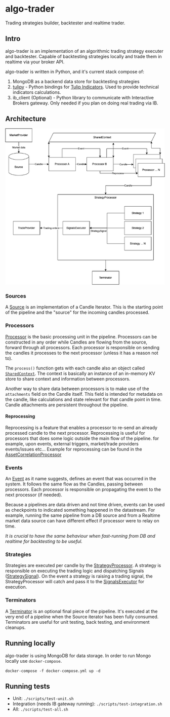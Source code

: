 # algo-trader 
Trading strategies builder, backtester and realtime trader.

## Intro
algo-trader is an implementation of an algorithmic trading strategy executer and backtester.
Capable of backtesting strategies locally and trade them in realtime via your broker API.

algo-trader is written in Python, and it's current stack compose of:
1. MongoDB as a backend data store for backtesting strategies
2. [tulipy](https://github.com/jesse-ai/tulipy) - Python bindings for [Tulip Indicators](https://tulipindicators.org/). Used to provide technical indicators calculations.
3. ib_client (Optional) - Python library to communicate with Interactive Brokers gateway. Only needed if you plan on doing real trading via IB.  

## Architecture

![System design](design/algo-trader-design.png)

### Sources
A [Source](src/pipeline/source.py) is an implementation of a Candle Iterator. This is the starting point of the pipeline and the "source" for the incoming candles processed.
 
### Processors
[Processor](src/pipeline/processor.py) is the basic processing unit in the pipeline. Processors can be constructed in any order while Candles are flowing from the source, forward through all processors. 
Each processor is responsible on sending the candles it processes to the next processor (unless it has a reason not to).

The `process()` function gets with each candle also an object called [`SharedContext`](src/pipeline/shared_context.py). 
The context is basically an instance of an in-memory KV store to share context and information between processors. 

Another way to share data between processors is to make use of the `attachments` field on the Candle itself. 
This field is intended for metadata on the candle, like calculations and state relevant for that candle point in time. Candle attachments are persistent throughout the pipeline.

#### Reprocessing
Reprocessing is a feature that enables a processor to re-send an already processed candle to the next processor. 
Reprocessing is useful for processors that does some logic outside the main flow of the pipeline. for example, upon events, external triggers, market/trade providers events/issues etc...
Example for reprocessing can be found in the [AssetCorrelationProcessor](src/pipeline/processors/assets_correlation.py)

### Events
An [Event](src/entities/event.py) as it name suggests, defines an event that was occurred in the system. 
It follows the same flow as the Candles, passing between processors. Each processor is responsible on propagating the event to the next processor (if needed).

Because a pipelines are data driven and not time driven, events can be used as checkpoints to indicated something happened in the datastream. 
For example, running the same pipeline from a DB source and from a Realtime market data source can have different effect if processor were to relay on time.

_It is crucial to have the same behaviour when fast-running from DB and realtime for backtesting to be useful._

### Strategies
Strategies are executed per candle by the [StrategyProcessor](src/pipeline/processors/strategy.py).
A strategy is responsible on executing the trading logic and dispatching Signals ([StrategySignal](src/entities/strategy_signal.py)). 
On the event a strategy is raising a trading signal, the StrategyProcessor will catch and pass it to the [SignalsExecutor](src/trade/signals_executor.py) for execution.  

### Terminators
A [Terminator](src/pipeline/terminator.py) is an optional final piece of the pipeline. It's executed at the very end of a pipeline when the Source iterator has been fully consumed.
Terminators are useful for unit testing, back testing, and environment cleanups. 


## Running locally
algo-trader is using MongoDB for data storage. In order to run Mongo locally use `docker-compose`.
```shell
docker-compose -f docker-compose.yml up -d
```

## Running tests
* Unit: `./scripts/test-unit.sh`
* Integration (needs IB gateway running): `./scripts/test-integration.sh`
* All: `./scripts/test-all.sh`

